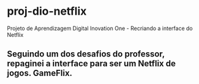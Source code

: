 # proj-dio-netflix
Projeto de Aprendizagem Digital Inovation One - Recriando a interface do Netflix

## Seguindo um dos desafios do professor, repaginei a interface para ser um Netflix de jogos. GameFlix.

